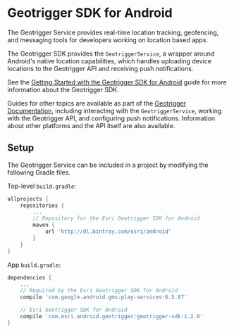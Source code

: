 # Geotrigger SDK for Android

The Geotrigger Service provides real-time location tracking, geofencing,
and messaging tools for developers working on location based apps.

The Geotrigger SDK provides the `GeotriggerService`, a wrapper around 
Android's native location capabilities, which handles uploading device locations
to the Geotrigger API and receiving push notifications.

See the [Getting Started with the Geotrigger SDK for Android][geotrigger-docs-android-getting-started] guide
for more information about the Geotrigger SDK.

Guides for other topics are available as part of the [Geotrigger Documentation][geotrigger-docs],
including interacting with the `GeotriggerService`, working with the Geotrigger API, and configuring
push notifications. Information about other platforms and the API itself are also available.

## Setup

The Geotrigger Service can be included in a project by modifying the following Gradle files.

Top-level `build.gradle`:

```groovy
allprojects {
    repositories {
        ...
        // Repository for the Esri Geotrigger SDK for Android
        maven {
            url 'http://dl.bintray.com/esri/android'
        }
    }
}
```

App `build.gradle`:

```groovy
dependencies {
    ...
    // Required by the Esri Geotrigger SDK for Android
    compile 'com.google.android.gms:play-services:6.5.87'

    // Esri Geotrigger SDK for Android
    compile 'com.esri.android.geotrigger:geotrigger-sdk:1.2.0'
}
```

[esri-site]: http://www.esri.com
[arcgis-dev-site]: https://developers.arcgis.com/
[geotrigger-docs]: https://developers.arcgis.com/en/geotrigger-service
[geotrigger-docs-android-getting-started]: https://developers.arcgis.com/en/geotrigger-service/guide/android-getting-started
[geotrigger-docs-android-push-notifications]: https://developers.arcgis.com/en/geotrigger-service/guide/android-push-notifications/
[android-docs]: http://developer.android.com/
[android-sdk]: http://developer.android.com/sdk/index.html
[google-play-services-setup]: http://developer.android.com/google/play-services/setup.html
[sample-app-geotrigger-activity]: https://github.com/Esri/geotrigger-sdk-android/blob/master/sample/src/com/esri/android/geotrigger/sample/GeotriggerActivity.java
[sample-app-geotrigger-helper]: https://github.com/Esri/geotrigger-sdk-android/blob/master/sample/src/com/esri/android/geotrigger/sample/GeotriggerHelper.java
[goog-dev-console]: https://cloud.google.com/console
